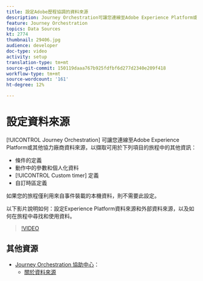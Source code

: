 ```yaml
---
title: 設定Adobe歷程協調的資料來源
description: Journey Orchestration可讓您連線至Adobe Experience Platform或其他協力廠商系統，以擷取其他資訊。 本教學課程說明如何設定Experience Platform資料來源、設定外部資料來源、尋找和使用歷程中的資料。
feature: Journey Orchestration
topics: Data Sources
kt: 2774
thumbnail: 29406.jpg
audience: developer
doc-type: video
activity: setup
translation-type: tm+mt
source-git-commit: 150119daaa767b925fdfbf6d277d2340e209f418
workflow-type: tm+mt
source-wordcount: '161'
ht-degree: 12%

---
```



# 設定資料來源

[!UICONTROL Journey Orchestration] 可讓您連線至Adobe Experience Platform或其他協力廠商資料來源，以擷取可用於下列項目的旅程中的其他資訊：

* 條件的定義
* 動作中的參數和個人化資料
* [!UICONTROL Custom timer] 定義
* 自訂時區定義

如果您的旅程僅利用來自事件裝載的本機資料，則不需要此設定。

以下影片說明如何：設定Experience Platform資料來源和外部資料來源，以及如何在旅程中尋找和使用資料。

>[!VIDEO](https://video.tv.adobe.com/v/29406?quality=12)

## 其他資源

* [Journey Orchestration 協助中心](https://docs.adobe.com/content/help/zh-Hant/journeys/using/journey-orchestration-home.html)：
   * [關於資料來源](https://docs.adobe.com/content/help/en/journeys/using/data-source-journeys/about-data-sources.html)
